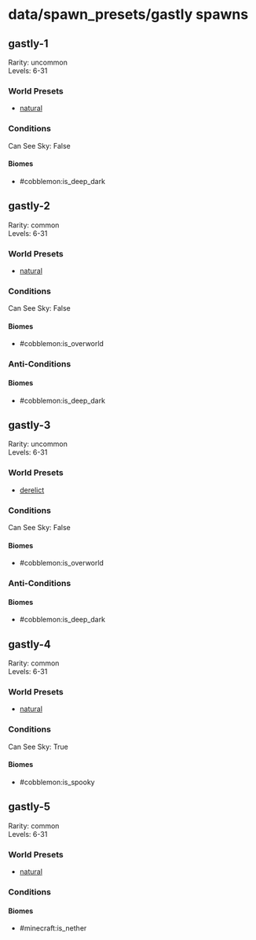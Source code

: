 # data/spawn_presets/gastly spawns  
  
## gastly-1  
Rarity: uncommon  
Levels: 6-31  
  
### World Presets  
* [natural](data/spawn_data/natural.md)  
  
### Conditions  
Can See Sky: False  
  
#### Biomes  
  * #cobblemon:is_deep_dark
  
  
## gastly-2  
Rarity: common  
Levels: 6-31  
  
### World Presets  
* [natural](data/spawn_data/natural.md)  
  
### Conditions  
Can See Sky: False  
  
#### Biomes  
  * #cobblemon:is_overworld
  
  
### Anti-Conditions  
  
#### Biomes  
  * #cobblemon:is_deep_dark
  
  
## gastly-3  
Rarity: uncommon  
Levels: 6-31  
  
### World Presets  
* [derelict](data/spawn_data/derelict.md)  
  
### Conditions  
Can See Sky: False  
  
#### Biomes  
  * #cobblemon:is_overworld
  
  
### Anti-Conditions  
  
#### Biomes  
  * #cobblemon:is_deep_dark
  
  
## gastly-4  
Rarity: common  
Levels: 6-31  
  
### World Presets  
* [natural](data/spawn_data/natural.md)  
  
### Conditions  
Can See Sky: True  
  
#### Biomes  
  * #cobblemon:is_spooky
  
  
## gastly-5  
Rarity: common  
Levels: 6-31  
  
### World Presets  
* [natural](data/spawn_data/natural.md)  
  
### Conditions  
  
#### Biomes  
  * #minecraft:is_nether
  
